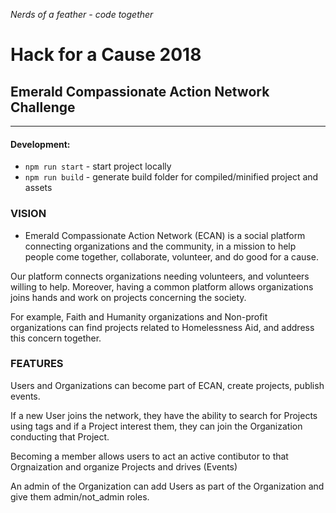 _Nerds of a feather - code together_

# Hack for a Cause 2018
## Emerald Compassionate Action Network Challenge

---

#### Development:

* `npm run start` - start project locally
* `npm run build` - generate build folder for compiled/minified project and assets


### VISION
- Emerald Compassionate Action Network (ECAN) is a social platform connecting organizations and the community, in a mission to help people come together, collaborate, volunteer, and do good for a cause.

Our platform connects organizations needing volunteers, and volunteers willing to help. Moreover, having a common platform allows organizations joins hands and work on projects concerning the society. 

For example, Faith and Humanity organizations and Non-profit organizations can find projects related to Homelessness Aid, and address this concern together.

### FEATURES

Users and Organizations can become part of ECAN, create projects, publish events.

If a new User joins the network, they have the ability to search for Projects using tags and if a Project interest them, they can join the Organization conducting that Project.

Becoming a member allows users to act an active contibutor to that Orgnaization and organize Projects and drives (Events)

An admin of the Organization can add Users as part of the Organization and give them admin/not_admin roles.
